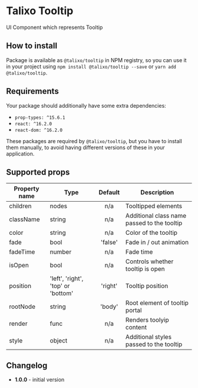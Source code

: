 # Talixo Tooltip

UI Component which represents Tooltip

## How to install

Package is available as `@talixo/tooltip` in NPM registry, so you can use it in your project
using `npm install @talixo/tooltip --save` or `yarn add @talixo/tooltip`.

## Requirements

Your package should additionally have some extra dependencies:

- `prop-types: ^15.6.1`
- `react: ^16.2.0`
- `react-dom: ^16.2.0`

These packages are required by `@talixo/tooltip`, but you have to install them manually,
to avoid having different versions of these in your application.

## Supported props

Property name | Type                               | Default | Description
--------------|------------------------------------|:-------:|-----------------------
children      | nodes                              | n/a     | Tooltipped elements
className     | string                             | n/a     | Additional class name passed to the tooltip
color         | string                             | n/a     | Color of the tooltip
fade          | bool                               | 'false' | Fade in / out animation
fadeTime      | number                             | n/a     | Fade time
isOpen        | bool                               | n/a     | Controls whether tooltip is open
position      | 'left', 'right', 'top' or 'bottom' | 'right' | Tooltip position
rootNode      | string                             | 'body'  | Root element of tooltip portal
render        | func                               | n/a     | Renders toolyip content
style         | object                             | n/a     | Additional styles passed to the tooltip

## Changelog

- **1.0.0** - initial version
